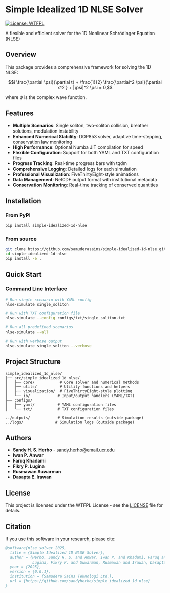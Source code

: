 # Simple Idealized 1D NLSE Solver

[![License: WTFPL](https://img.shields.io/badge/License-WTFPL-brightgreen.svg)](http://www.wtfpl.net/about/)


A flexible and efficient solver for the 1D Nonlinear Schrödinger Equation (NLSE)

## Overview

This package provides a comprehensive framework for solving the 1D NLSE:

$$i \frac{\partial \psi}{\partial t} + \frac{1}{2} \frac{\partial^2 \psi}{\partial x^2 } + |\psi|^2 \psi = 0,$$

where $\psi$ is the complex wave function.

## Features

- **Multiple Scenarios**: Single soliton, two-soliton collision, breather solutions, modulation instability
- **Enhanced Numerical Stability**: DOP853 solver, adaptive time-stepping, conservation law monitoring
- **High Performance**: Optional Numba JIT compilation for speed
- **Flexible Configuration**: Support for both YAML and TXT configuration files
- **Progress Tracking**: Real-time progress bars with tqdm
- **Comprehensive Logging**: Detailed logs for each simulation
- **Professional Visualization**: FiveThirtyEight-style animations
- **Data Management**: NetCDF output format with institutional metadata
- **Conservation Monitoring**: Real-time tracking of conserved quantities

## Installation

### From PyPI

```bash
pip install simple-idealized-1d-nlse
```


### From source

```bash
git clone https://github.com/samuderasains/simple-idealized-1d-nlse.git
cd simple-idealized-1d-nlse
pip install -e .
```

## Quick Start

### Command Line Interface

```bash
# Run single scenario with YAML config
nlse-simulate single_soliton

# Run with TXT configuration file
nlse-simulate --config configs/txt/single_soliton.txt

# Run all predefined scenarios
nlse-simulate --all

# Run with verbose output
nlse-simulate single_soliton --verbose
```

## Project Structure

```
simple_idealized_1d_nlse/
├── src/simple_idealized_1d_nlse/
│   ├── core/           # Core solver and numerical methods
│   ├── utils/          # Utility functions and helpers
│   ├── visualization/  # FiveThirtyEight-style plotting
│   └── io/            # Input/output handlers (YAML/TXT)
├── configs/           
│   ├── yaml/          # YAML configuration files
│   └── txt/           # TXT configuration files

../outputs/            # Simulation results (outside package)
../logs/              # Simulation logs (outside package)
```


## Authors

- **Sandy H. S. Herho** - sandy.herho@email.ucr.edu
- **Iwan P. Anwar** 
- **Faruq Khadami** 
- **Fikry P. Lugina** 
- **Rusmawan Suwarman** 
- **Dasapta E. Irawan** 

## License

This project is licensed under the WTFPL License - see the [LICENSE](LICENSE) file for details.

## Citation

If you use this software in your research, please cite:

```bibtex
@software{nlse_solver_2025,
  title = {Simple Idealized 1D NLSE Solver},
  author = {Herho, Sandy H. S. and Anwar, Iwan P. and Khadami, Faruq and 
            Lugina, Fikry P. and Suwarman, Rusmawan and Irawan, Dasapta E.},
  year = {2025},
  version = {0.0.1},
  institution = {Samudera Sains Teknologi Ltd.},
  url = {https://github.com/sandyherho/simple_idealized_1d_nlse}
}
```
